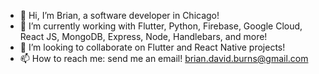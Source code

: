 - 👋 Hi, I’m Brian, a software developer in Chicago!
- 🌱 I’m currently working with Flutter, Python, Firebase, Google Cloud, React JS, MongoDB, Express, Node, Handlebars, and more!
- 💞️ I’m looking to collaborate on Flutter and React Native projects!
- 📫 How to reach me: send me an email! brian.david.burns@gmail.com

<!---
bbgits/bbgits is a ✨ special ✨ repository because its `README.md` (this file) appears on your GitHub profile.
You can click the Preview link to take a look at your changes.
--->
